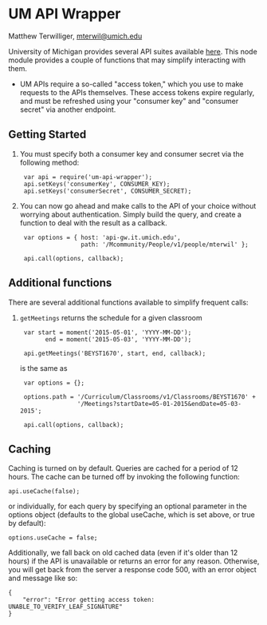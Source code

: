 # UM API Wrapper 
Matthew Terwilliger, mterwil@umich.edu

University of Michigan provides several API suites available
[here](http://developer.it.umich.edu/). This node module provides a couple of
functions that may simplify interacting with them.

- UM APIs require a so-called "access token," which you use to make requests to
  the APIs themselves. These access tokens expire regularly, and must be
  refreshed using your "consumer key" and "consumer secret" via another
  endpoint.

## Getting Started

1. You must specify both a consumer key and consumer secret via the following
method:

        var api = require('um-api-wrapper');
        api.setKeys('consumerKey', CONSUMER_KEY);
        api.setKeys('consumerSecret', CONSUMER_SECRET);

2. You can now go ahead and make calls to the API of your choice without
worrying about authentication. Simply build the query, and create a function to
deal with the result as a callback.

        var options = { host: 'api-gw.it.umich.edu',
                        path: '/Mcommunity/People/v1/people/mterwil' };

        api.call(options, callback);

## Additional functions

There are several additional functions available to simplify frequent calls:

1. ``getMeetings`` returns the schedule for a given classroom

        var start = moment('2015-05-01', 'YYYY-MM-DD');
              end = moment('2015-05-03', 'YYYY-MM-DD');

        api.getMeetings('BEYST1670', start, end, callback);

    is the same as 

        var options = {};

        options.path = '/Curriculum/Classrooms/v1/Classrooms/BEYST1670' +
                       '/Meetings?startDate=05-01-2015&endDate=05-03-2015';

        api.call(options, callback);

## Caching

Caching is turned on by default. Queries are cached for a period of 12 hours.
The cache can be turned off by invoking the following function:

    api.useCache(false);

or individually, for each query by specifying an optional parameter in the 
options object (defaults to the global useCache, which is set above, or true by
default):

    options.useCache = false;

Additionally, we fall back on old cached data (even if it's older than 12 hours)
if the API is unavailable or returns an error for any reason. Otherwise, you
will get back from the server a response code 500, with an error object and
message like so:

    {
        "error": "Error getting access token: UNABLE_TO_VERIFY_LEAF_SIGNATURE"
    }
